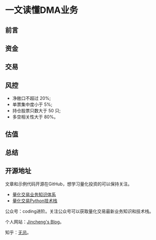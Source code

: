 #  一文读懂DMA业务

## 前言



## 资金



## 交易



##  风控

* 净敞口不超过 20%;
* 单票集中度小于 5%;
* 持仓股票只数大于 50 只;
* 多空相关性大于 80%。



## 估值



## 总结





## 开源地址

文章和示例代码开源在GitHub，想学习量化投资的可以保持关注。

* [量化交易业务知识体系](https://github.com/jincheng9/finance_tutorial)
* [量化交易Python技术栈](https://github.com/jincheng9/python-tutorial)

公众号：coding进阶。关注公众号可以获取量化交易最新业务知识和技术栈。

个人网站：[Jincheng's Blog](https://jincheng9.github.io/)。

知乎：[无忌](https://www.zhihu.com/people/thucuhkwuji)。
